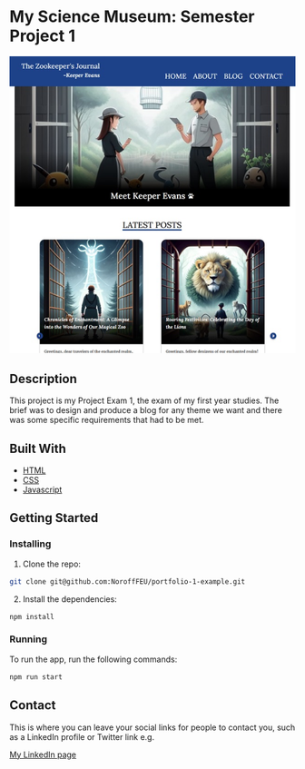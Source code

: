 # My Science Museum: Semester Project 1

![image](./assets/zookeepers-journal.jpg)

## Description

This project is my Project Exam 1, the exam of my first year studies. 
The brief was to design and produce a blog for any theme we want and there was some specific requirements that had to be met. 

## Built With

- [HTML](https://developer.mozilla.org/en-US/docs/Web/HTML)
- [CSS](https://developer.mozilla.org/en-US/docs/Web/CSS)
- [Javascript](https://developer.mozilla.org/en-US/docs/Web/JavaScript)

## Getting Started

### Installing

1. Clone the repo:

```bash
git clone git@github.com:NoroffFEU/portfolio-1-example.git
```

2. Install the dependencies:

```
npm install
```

### Running

To run the app, run the following commands:

```bash
npm run start
```

## Contact

This is where you can leave your social links for people to contact you, such as a LinkedIn profile or Twitter link e.g.

[My LinkedIn page](https://www.linkedin.com/in/jon-henrik-aavitsland-abaa872b7/)